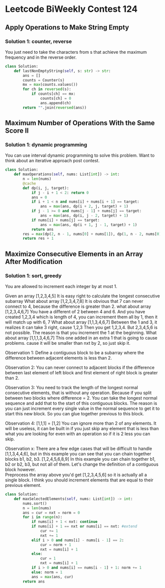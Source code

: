 # Leetcode BiWeekly Contest 124

## Apply Operations to Make String Empty

### Solution 1:  counter, reverse

You just need to take the characters from s that achieve the maximum frequency and in the reverse order. 

```py
class Solution:
    def lastNonEmptyString(self, s: str) -> str:
        ans = []
        counts = Counter(s)
        mx = max(counts.values())
        for ch in reversed(s):
            if counts[ch] == mx: 
                counts[ch] = 0
                ans.append(ch)
        return "".join(reversed(ans))
```

## Maximum Number of Operations With the Same Score II

### Solution 1:  dynamic programming

You can use interval dynamic programming to solve this problem.  Want to think about an iterative approach post contest.

```py
class Solution:
    def maxOperations(self, nums: List[int]) -> int:
        n = len(nums)
        @cache
        def dp(i, j, target):
            if j - i + 1 < 2: return 0
            ans = 0
            if i + 1 < n and nums[i] + nums[i + 1] == target:
                ans = max(ans, dp(i + 2, j, target) + 1)
            if j - 1 >= 0 and nums[j - 1] + nums[j] == target:
                ans = max(ans, dp(i, j - 2, target) + 1)
            if nums[i] + nums[j] == target:
                ans = max(ans, dp(i + 1, j - 1, target) + 1)
            return ans
        res = max(dp(2, n - 1, nums[0] + nums[1]), dp(1, n - 2, nums[0] + nums[-1]), dp(0, n - 3, nums[-1] + nums[-2]))
        return res + 1
```

## Maximize Consecutive Elements in an Array After Modification

### Solution 1:  sort, greedy

You are allowed to increment each integer by at most 1. 

Given an array [1,2,3,4,5]  It is easy right to calculate the longest consecutive subarray
What about array [1,2,3,4,7,8] It is obvious that 7 can never connect to 4, because the difference is greater than 2.
what about array [1,2,3,4,6,7] You have a different of 2 between 4 and 6.  And you have created 1,2,3,4 which is length of 4, you can increment them all by 1, then it will match up with 6, 7
What about array [1,1,3,4,6,7] Between the 1 and 3, it realizes it can take 3 right, cause 1,2,3
Then you get 1,2,3,4.  But 2,3,4,5,6 is not possible.  The reason is that you increment the 1 at the beginning. 
What about array [1,1,1,3,4,6,7] This one added in an extra 1 that is going to cause problems. cause it will be smaller than nxt by 2,  so just skip it. 



Observation 1:
Define a contiguous block to be a subarray where the difference between adjacent elements is less than 2.

Observation 2:
You can never connect to adjacent blocks if the difference between last element of left block and first element of right block is greater than 2. 

Observation 3:
You need to track the length of the longest normal consecutive elements, that is without any operation.  Because if you split between two blocks where difference = 2. You can take the longest normal sequence and add that to the start of this contiguous blocks. The reason is you can just increment every single value in the normal sequence to get it to start this new block.  So you can glue together previous to this block.

Observation 4:
[1,1,1] = [1,2]
You can ignore more than 2 of any elements.  It will be useless, it can be built in if you just skip any element that is less than what you are looking for even with an operation so if it is 2 less you can skip.


Observation x:
There are a few edge cases that will be difficult to handle
[1,1,3,4,4,6], but in this example you can see that you can chain together blocks b1, b2, b3.
[1,2,4,5,6,8,9] In this example you can chain together b1, b2 or b2, b3, but not all of them.
Let's change the definition of a contiguous block however.  
Preprocess the array above you'd get [1,2,3,4,5,6] so it is actually all a single block.  I think you should increment elements that are equal to their previous element.  

```py
class Solution:
    def maxSelectedElements(self, nums: List[int]) -> int:
        nums.sort()
        n = len(nums)
        ans = cur = nxt = norm = 0
        for i in range(n):
            if nums[i] + 1 < nxt: continue
            if nums[i] + 1 == nxt or nums[i] == nxt: #extend
                cur += 1
                nxt += 1
            elif i > 0 and nums[i] - nums[i - 1] == 2:
                cur = norm + 1
                nxt = nums[i] + 1
            else:
                cur = 1
                nxt = nums[i] + 1
            if i > 0 and nums[i] == nums[i - 1] + 1: norm += 1
            else: norm = 1
            ans = max(ans, cur)
        return ans
```

